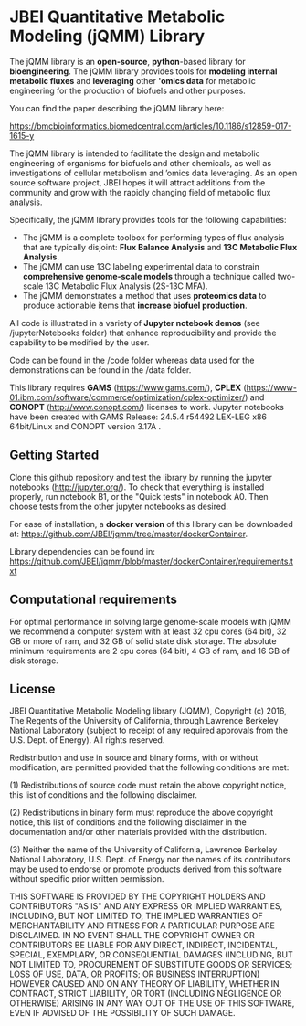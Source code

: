 # JBEI Quantitative Metabolic Modeling (jQMM) Library

The jQMM library is an **open-source**, **python**-based library for **bioengineering**. The jQMM library provides tools for **modeling internal metabolic fluxes** and **leveraging** other **'omics data** for metabolic engineering for the production of biofuels and other purposes. 

You can find the paper describing the jQMM library here:

https://bmcbioinformatics.biomedcentral.com/articles/10.1186/s12859-017-1615-y

The jQMM library is intended to facilitate the design and metabolic engineering of organisms for biofuels and other chemicals, as well as investigations of cellular metabolism and ’omics data leveraging.  As an open source software project, JBEI hopes it will attract additions from the community and grow with the rapidly changing field of metabolic flux analysis.

Specifically, the jQMM library provides tools for the following capabilities:

* The jQMM is a complete toolbox for performing types of flux analysis that are typically disjoint: **Flux Balance Analysis** and **13C Metabolic Flux Analysis**.
* The jQMM can use 13C labeling experimental data to constrain **comprehensive genome-scale models** through a technique called two-scale 13C Metabolic Flux Analysis (2S-13C MFA).
* The jQMM demonstrates a method that uses **proteomics data** to produce actionable items that **increase biofuel production**.

All code is illustrated in a variety of **Jupyter notebook demos** (see /jupyterNotebooks folder) that enhance reproducibility and provide the capability to be modified by the user.

Code can be found in the /code folder whereas data used for the demonstrations can be found in the /data folder.

This library requires **GAMS** (https://www.gams.com/), **CPLEX** (https://www-01.ibm.com/software/commerce/optimization/cplex-optimizer/) and **CONOPT** (http://www.conopt.com/) licenses to work. Jupyter notebooks have been created with GAMS Release: 24.5.4 r54492 LEX-LEG x86 64bit/Linux and CONOPT version 3.17A .

## Getting Started

Clone this github repository and test the library by running the jupyter notebooks (http://jupyter.org/). To check that everything is installed properly, run notebook B1, or the "Quick tests" in notebook A0. Then choose tests from the other jupyter notebooks as desired. 

For ease of installation, a **docker version** of this library can be downloaded at:
https://github.com/JBEI/jqmm/tree/master/dockerContainer. 

Library dependencies can be found in: 
https://github.com/JBEI/jqmm/blob/master/dockerContainer/requirements.txt

## Computational requirements
For optimal performance in solving large genome-scale models with jQMM we recommend a computer system with at least 32 cpu cores (64 bit), 32 GB or more of ram, and 32 GB of solid state disk storage. The absolute minimum requirements are 2 cpu cores (64 bit), 4 GB of ram, and 16 GB of disk storage.


## License

JBEI Quantitative Metabolic Modeling library (JQMM),
Copyright (c) 2016, The Regents of the University of California,
through Lawrence Berkeley National Laboratory (subject to receipt of
any required approvals from the U.S. Dept. of Energy).  All rights
reserved.

Redistribution and use in source and binary forms, with or
without modification, are permitted provided that the following
conditions are met:

(1) Redistributions of source code must retain the above
copyright notice, this list of conditions and the following
disclaimer.

(2) Redistributions in binary form must reproduce the above
copyright notice, this list of conditions and the following
disclaimer in the documentation and/or other materials provided
with the distribution.

(3) Neither the name of the University of California, Lawrence
Berkeley National Laboratory, U.S. Dept. of Energy nor the names
of its contributors may be used to endorse or promote products
derived from this software without specific prior written
permission.

THIS SOFTWARE IS PROVIDED BY THE COPYRIGHT HOLDERS AND
CONTRIBUTORS "AS IS" AND ANY EXPRESS OR IMPLIED WARRANTIES,
INCLUDING, BUT NOT LIMITED TO, THE IMPLIED WARRANTIES OF
MERCHANTABILITY AND FITNESS FOR A PARTICULAR PURPOSE ARE
DISCLAIMED. IN NO EVENT SHALL THE COPYRIGHT OWNER OR CONTRIBUTORS
BE LIABLE FOR ANY DIRECT, INDIRECT, INCIDENTAL, SPECIAL,
EXEMPLARY, OR CONSEQUENTIAL DAMAGES (INCLUDING, BUT NOT LIMITED
TO, PROCUREMENT OF SUBSTITUTE GOODS OR SERVICES; LOSS OF USE,
DATA, OR PROFITS; OR BUSINESS INTERRUPTION) HOWEVER CAUSED AND ON
ANY THEORY OF LIABILITY, WHETHER IN CONTRACT, STRICT LIABILITY,
OR TORT (INCLUDING NEGLIGENCE OR OTHERWISE) ARISING IN ANY WAY
OUT OF THE USE OF THIS SOFTWARE, EVEN IF ADVISED OF THE
POSSIBILITY OF SUCH DAMAGE.
